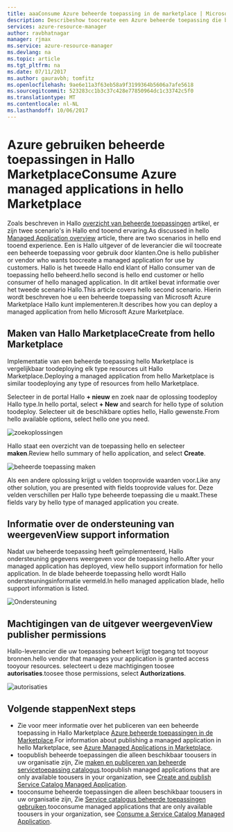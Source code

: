 ```yaml
---
title: aaaConsume Azure beheerde toepassing in de marketplace | Microsoft Docs
description: Describeshow toocreate een Azure beheerde toepassing die beschikbaar is via Hallo Marketplace.
services: azure-resource-manager
author: ravbhatnagar
manager: rjmax
ms.service: azure-resource-manager
ms.devlang: na
ms.topic: article
ms.tgt_pltfrm: na
ms.date: 07/11/2017
ms.author: gauravbh; tomfitz
ms.openlocfilehash: 9ae6e11a3f63eb58a9f3199364b5606a7afe5618
ms.sourcegitcommit: 523283cc1b3c37c428e77850964dc1c33742c5f0
ms.translationtype: MT
ms.contentlocale: nl-NL
ms.lasthandoff: 10/06/2017
---
```

# <a name="consume-azure-managed-applications-in-hello-marketplace"></a><span data-ttu-id="b5822-103">Azure gebruiken beheerde toepassingen in Hallo Marketplace</span><span class="sxs-lookup"><span data-stu-id="b5822-103">Consume Azure managed applications in hello Marketplace</span></span>

<span data-ttu-id="b5822-104">Zoals beschreven in Hallo [overzicht van beheerde toepassingen](managed-application-overview.md) artikel, er zijn twee scenario's in Hallo end tooend ervaring.</span><span class="sxs-lookup"><span data-stu-id="b5822-104">As discussed in hello [Managed Application overview](managed-application-overview.md) article, there are two scenarios in hello end tooend experience.</span></span> <span data-ttu-id="b5822-105">Een is Hallo uitgever of de leverancier die wil toocreate een beheerde toepassing voor gebruik door klanten.</span><span class="sxs-lookup"><span data-stu-id="b5822-105">One is hello publisher or vendor who wants toocreate a managed application for use by customers.</span></span> <span data-ttu-id="b5822-106">Hallo is het tweede Hallo end klant of Hallo consumer van de toepassing hello beheerd.</span><span class="sxs-lookup"><span data-stu-id="b5822-106">hello second is hello end customer or hello consumer of hello managed application.</span></span> <span data-ttu-id="b5822-107">In dit artikel bevat informatie over het tweede scenario Hallo.</span><span class="sxs-lookup"><span data-stu-id="b5822-107">This article covers hello second scenario.</span></span> <span data-ttu-id="b5822-108">Hierin wordt beschreven hoe u een beheerde toepassing van Microsoft Azure Marketplace Hallo kunt implementeren.</span><span class="sxs-lookup"><span data-stu-id="b5822-108">It describes how you can deploy a managed application from hello Microsoft Azure Marketplace.</span></span>

## <a name="create-from-hello-marketplace"></a><span data-ttu-id="b5822-109">Maken van Hallo Marketplace</span><span class="sxs-lookup"><span data-stu-id="b5822-109">Create from hello Marketplace</span></span>

<span data-ttu-id="b5822-110">Implementatie van een beheerde toepassing hello Marketplace is vergelijkbaar toodeploying elk type resources uit Hallo Marketplace.</span><span class="sxs-lookup"><span data-stu-id="b5822-110">Deploying a managed application from hello Marketplace is similar toodeploying any type of resources from hello Marketplace.</span></span> 

<span data-ttu-id="b5822-111">Selecteer in de portal Hallo **+ nieuw** en zoek naar de oplossing toodeploy Hallo type.</span><span class="sxs-lookup"><span data-stu-id="b5822-111">In hello portal, select **+ New** and search for hello type of solution toodeploy.</span></span> <span data-ttu-id="b5822-112">Selecteer uit de beschikbare opties hello, Hallo gewenste.</span><span class="sxs-lookup"><span data-stu-id="b5822-112">From hello available options, select hello one you need.</span></span>

![zoekoplossingen](./media/managed-application-consume-marketplace/search-apps.png)

<span data-ttu-id="b5822-114">Hallo staat een overzicht van de toepassing hello en selecteer **maken**.</span><span class="sxs-lookup"><span data-stu-id="b5822-114">Review hello summary of hello application, and select **Create**.</span></span>

![beheerde toepassing maken](./media/managed-application-consume-marketplace/create-marketplace-managed-app.png)

<span data-ttu-id="b5822-116">Als een andere oplossing krijgt u velden tooprovide waarden voor.</span><span class="sxs-lookup"><span data-stu-id="b5822-116">Like any other solution, you are presented with fields tooprovide values for.</span></span> <span data-ttu-id="b5822-117">Deze velden verschillen per Hallo type beheerde toepassing die u maakt.</span><span class="sxs-lookup"><span data-stu-id="b5822-117">These fields vary by hello type of managed application you create.</span></span> 

## <a name="view-support-information"></a><span data-ttu-id="b5822-118">Informatie over de ondersteuning van weergeven</span><span class="sxs-lookup"><span data-stu-id="b5822-118">View support information</span></span>

<span data-ttu-id="b5822-119">Nadat uw beheerde toepassing heeft geïmplementeerd, Hallo ondersteuning gegevens weergeven voor de toepassing hello.</span><span class="sxs-lookup"><span data-stu-id="b5822-119">After your managed application has deployed, view hello support information for hello application.</span></span> <span data-ttu-id="b5822-120">In de blade beheerde toepassing hello wordt Hallo ondersteuningsinformatie vermeld.</span><span class="sxs-lookup"><span data-stu-id="b5822-120">In hello managed application blade, hello support information is listed.</span></span>

![Ondersteuning](./media/managed-application-consume-marketplace/support.png)

## <a name="view-publisher-permissions"></a><span data-ttu-id="b5822-122">Machtigingen van de uitgever weergeven</span><span class="sxs-lookup"><span data-stu-id="b5822-122">View publisher permissions</span></span>

<span data-ttu-id="b5822-123">Hallo-leverancier die uw toepassing beheert krijgt toegang tot tooyour bronnen.</span><span class="sxs-lookup"><span data-stu-id="b5822-123">hello vendor that manages your application is granted access tooyour resources.</span></span> <span data-ttu-id="b5822-124">selecteert u deze machtigingen toosee **autorisaties**.</span><span class="sxs-lookup"><span data-stu-id="b5822-124">toosee those permissions, select **Authorizations**.</span></span>

![autorisaties](./media/managed-application-consume-marketplace/authorizations.png)

## <a name="next-steps"></a><span data-ttu-id="b5822-126">Volgende stappen</span><span class="sxs-lookup"><span data-stu-id="b5822-126">Next steps</span></span>

* <span data-ttu-id="b5822-127">Zie voor meer informatie over het publiceren van een beheerde toepassing in Hallo Marketplace [Azure beheerde toepassingen in de Marketplace](managed-application-author-marketplace.md).</span><span class="sxs-lookup"><span data-stu-id="b5822-127">For information about publishing a managed application in hello Marketplace, see [Azure Managed Applications in Marketplace](managed-application-author-marketplace.md).</span></span>
* <span data-ttu-id="b5822-128">toopublish beheerde toepassingen die alleen beschikbaar toousers in uw organisatie zijn, Zie [maken en publiceren van beheerde servicetoepassing catalogus](managed-application-publishing.md).</span><span class="sxs-lookup"><span data-stu-id="b5822-128">toopublish managed applications that are only available toousers in your organization, see [Create and publish Service Catalog Managed Application](managed-application-publishing.md).</span></span>
* <span data-ttu-id="b5822-129">tooconsume beheerde toepassingen die alleen beschikbaar toousers in uw organisatie zijn, Zie [Service catalogus beheerde toepassingen gebruiken](managed-application-consumption.md).</span><span class="sxs-lookup"><span data-stu-id="b5822-129">tooconsume managed applications that are only available toousers in your organization, see [Consume a Service Catalog Managed Application](managed-application-consumption.md).</span></span>
